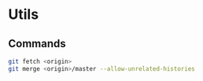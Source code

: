 # Utils

## Commands

```bash
git fetch <origin>
git merge <origin>/master --allow-unrelated-histories
```
